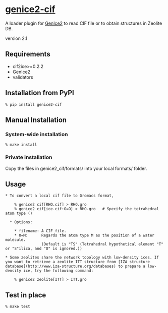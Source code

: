 # [genice2-cif](https://github.com/vitroid/genice-cif/)

A loader plugin for [GenIce2](https://github.com/vitroid/GenIce) to read CIF file or to obtain structures in Zeolite DB.

version 2.1

## Requirements


* cif2ice>=0.2.2
* GenIce2
* validators

## Installation from PyPI

```shell
% pip install genice2-cif
```

## Manual Installation

### System-wide installation

```shell
% make install
```

### Private installation

Copy the files in genice2_cif/formats/ into your local formats/ folder.

## Usage
        
    * To convert a local cif file to Gromacs format,

        % genice2 cif[RHO.cif] > RHO.gro
        % genice2 cif[ice.cif:O=O] > RHO.gro   # Specify the tetrahedral atom type ()

      * Options:

        * filename: A CIF file.
        * O=M:      Regards the atom type M as the position of a water molecule.
                    (Default is "TS" (Tetrahedral hypothetical element "T" or "S"ilica, and "O" is ignored.))

    * Some zeolites share the network topology with low-density ices. If you want to retrieve a zeolite ITT structure from [IZA structure database](http://www.iza-structure.org/databases) to prepare a low-density ice, try the following command:

        % genice2 zeolite[ITT] > ITT.gro

## Test in place

```shell
% make test
```
